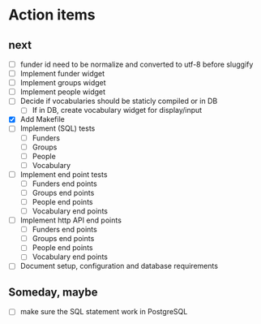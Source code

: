 
Action items
============

next
----

- [ ] funder id need to be normalize and converted to utf-8 before sluggify
- [ ] Implement funder widget
- [ ] Implement groups widget
- [ ] Implement people widget
- [ ] Decide if vocabularies should be staticly compiled or in DB
    - [ ] If in DB, create vocabulary widget for display/input
- [x] Add Makefile
- [ ] Implement (SQL) tests
    - [ ] Funders
    - [ ] Groups
    - [ ] People
    - [ ] Vocabulary
- [ ] Implement end point tests
    - [ ] Funders end points
    - [ ] Groups end points
    - [ ] People end points
    - [ ] Vocabulary end points
- [ ] Implement http API end points
    - [ ] Funders end points
    - [ ] Groups end points
    - [ ] People end points
    - [ ] Vocabulary end points
- [ ] Document setup, configuration and database requirements

Someday, maybe
--------------

- [ ] make sure the SQL statement work in PostgreSQL

